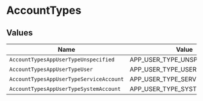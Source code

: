 # AccountTypes


## Values

| Name                                    | Value                                   |
| --------------------------------------- | --------------------------------------- |
| `AccountTypesAppUserTypeUnspecified`    | APP_USER_TYPE_UNSPECIFIED               |
| `AccountTypesAppUserTypeUser`           | APP_USER_TYPE_USER                      |
| `AccountTypesAppUserTypeServiceAccount` | APP_USER_TYPE_SERVICE_ACCOUNT           |
| `AccountTypesAppUserTypeSystemAccount`  | APP_USER_TYPE_SYSTEM_ACCOUNT            |